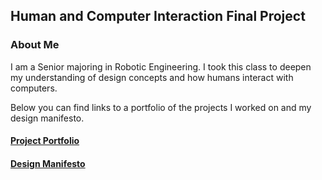## Human and Computer Interaction Final Project

### About Me
I am a Senior majoring in Robotic Engineering. I took this class to deepen my understanding of design concepts and how humans interact with computers.

Below you can find links to a portfolio of the projects I worked on and my design manifesto.

#### [Project Portfolio](portfolio.md)

#### [Design Manifesto](manifesto.md)
